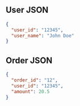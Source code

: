 ## User JSON
```json
{
  "user_id": "12345",
  "user_name": "John Doe"
}
```
## Order JSON
```json
{
  "order_id": "12",
  "user_id": "12345",
  "amount": 20.5
}
```